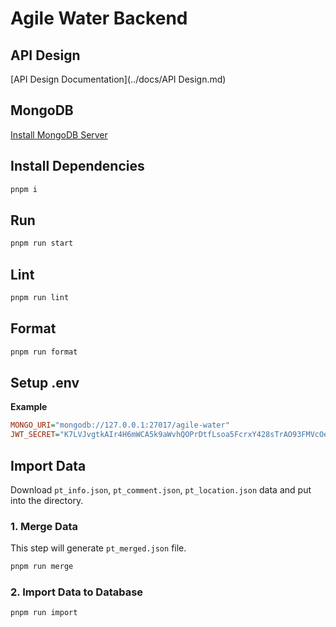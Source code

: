 # Agile Water Backend

## API Design

[API Design Documentation](../docs/API Design.md)

## MongoDB

[Install MongoDB Server](https://www.mongodb.com/zh-cn/docs/manual/installation/)

## Install Dependencies

```bash
pnpm i
```

## Run

```bash
pnpm run start
```

## Lint

```bash
pnpm run lint
```

## Format

```bash
pnpm run format
```

## Setup .env

**Example**

```ini
MONGO_URI="mongodb://127.0.0.1:27017/agile-water"
JWT_SECRET="K7LVJvgtkAIr4H6mWCA5k9aWvhQOPrDtfLsoa5FcrxY428sTrAO93FMVcOesaPgI"
```

## Import Data

Download `pt_info.json`, `pt_comment.json`, `pt_location.json` data and put into the directory.

### 1. Merge Data

This step will generate `pt_merged.json` file.

```bash
pnpm run merge
```

### 2. Import Data to Database

```bash
pnpm run import
```
